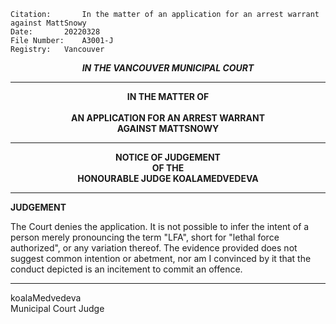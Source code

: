	Citation:       In the matter of an application for an arrest warrant against MattSnowy
	Date:		20220328
	File Number:	A3001-J
	Registry:	Vancouver

<p align="center"><b><i>IN THE VANCOUVER MUNICIPAL COURT</b></i>

---

<p align="center"><b>
			    	IN THE MATTER OF
<br><br>		AN APPLICATION FOR AN ARREST WARRANT 
  <br> AGAINST MATTSNOWY

---

<p align="center">		
		    		NOTICE OF JUDGEMENT
<br>				OF THE
<br>				HONOURABLE JUDGE KOALAMEDVEDEVA

</b>
	
---

**JUDGEMENT**

The Court denies the application. It is not possible to infer the intent of a person merely pronouncing the term "LFA", short for "lethal force authorized", or any variation thereof. The evidence provided does not suggest common intention or abetment, nor am I convinced by it that the conduct depicted is an incitement to commit an offence.
	
---

 koalaMedvedeva<br>Municipal Court Judge
